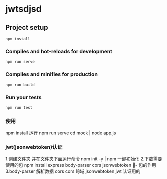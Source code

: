 # jwtsdjsd

## Project setup
```
npm install
```

### Compiles and hot-reloads for development
```
npm run serve
```

### Compiles and minifies for production
```
npm run build
```

### Run your tests
```
npm run test
```

### 使用

npm install
运行 npm run serve
cd mock | node app.js

### jwt(jsonwebtoken)认证

1.创建文件夹 并在文件夹下面运行命令 npm init -y | npm 一键初始化
2.下载需要使用的包 npm install express body-parser cors jsonwebtoken - 包的作用 3.body-parser 解析数据 cors cors 跨域 jsonwebtoken jwt 认证用的
